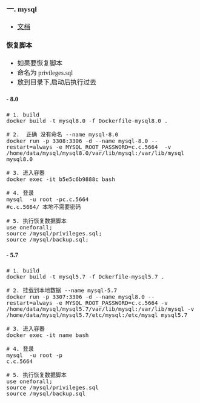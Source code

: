<span  style="font-family: Simsun,serif; font-size: 17px; ">

### 一. mysql

- [文档](https://hub.docker.com/_/mysql)

#### 恢复脚本

- 如果要恢复脚本
- 命名为 privileges.sql
- 放到目录下,启动后执行过去

#### - 8.0

~~~
# 1. build
docker build -t mysql8.0 -f Dockerfile-mysql8.0 .

# 2.  正确 没有命名 --name mysql-8.0
docker run -p 3308:3306 -d --name mysql-8.0 --restart=always -e MYSQL_ROOT_PASSWORD=c.c.5664  -v /home/data/mysql/mysql8.0/var/lib/mysql:/var/lib/mysql mysql8.0 

# 3. 进入容器
docker exec -it b5e5c6b9888c bash

# 4. 登录
mysql  -u root -pc.c.5664
#c.c.5664/ 本地不需要密码

# 5. 执行恢复数据脚本
use oneforall;
source /mysql/privileges.sql;
source /mysql/backup.sql;
~~~

#### - 5.7

~~~
# 1. build
docker build -t mysql5.7 -f Dckerfile-mysql5.7 .

# 2. 挂载到本地数据 --name mysql-5.7
docker run -p 3307:3306 -d --name mysql8.0 --restart=always -e MYSQL_ROOT_PASSWORD=c.c.5664 -v /home/data/mysql/mysql5.7/var/lib/mysql:/var/lib/mysql -v /home/data/mysql/mysql5.7/etc/mysql:/etc/mysql mysql5.7

# 3. 进入容器
docker exec -it name bash

# 4. 登录
mysql  -u root -p
c.c.5664

# 5. 执行恢复数据脚本
use oneforall;
source /mysql/privileges.sql
source /mysql/backup.sql
~~~

</span>
